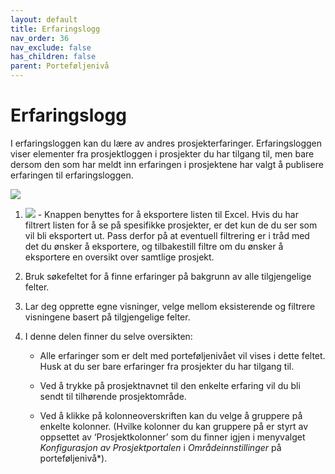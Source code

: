 ```yaml
---
layout: default
title: Erfaringslogg
nav_order: 36
nav_exclude: false
has_children: false
parent: Porteføljenivå
---
```


# Erfaringslogg

I erfaringsloggen kan du lære av andres prosjekterfaringer.
Erfaringsloggen viser elementer fra prosjektloggen i prosjekter du har
tilgang til, men bare dersom den som har meldt inn erfaringen i
prosjektene har valgt å publisere erfaringen til erfaringsloggen.

![](./media/3.4.1-Erfaringslogg.png)

1)  ![](./media/image28.png) - Knappen benyttes for å eksportere listen til Excel. Hvis du har filtrert listen for å se på spesifikke prosjekter, er det kun de du ser som vil bli eksportert ut. Pass derfor på at eventuell filtrering er i tråd med det du ønsker å eksportere, og tilbakestill filtre om du ønsker å eksportere en oversikt over samtlige prosjekt.

2)  Bruk søkefeltet for å finne erfaringer på bakgrunn av alle
    tilgjengelige felter.

3)  Lar deg opprette egne visninger, velge mellom eksisterende og filtrere visningene basert på tilgjengelige felter.

4)  I denne delen finner du selve oversikten:
    
      - Alle erfaringer som er delt med porteføljenivået vil vises i dette feltet. Husk at du ser bare erfaringer fra prosjekter du har tilgang til.
    
      - Ved å trykke på prosjektnavnet til den enkelte erfaring vil du bli sendt til tilhørende prosjektområde.
    
      - Ved å klikke på kolonneoverskriften kan du velge å gruppere på enkelte kolonner. (Hvilke kolonner du kan gruppere på er styrt av oppsettet av ‘Prosjektkolonner’ som du finner igjen i menyvalget *Konfigurasjon av Prosjektportalen* i *Områdeinnstillinger* på porteføljenivå*).



